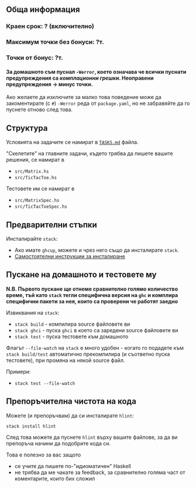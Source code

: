 ## Обща информация
### Краен срок: ? (включително)
### Максимум точки без бонуси: ?т.
### Точки от бонус: ?т.
#### За домашното съм пуснал `-Werror`, което означава че всички пуснати предупреждения са _комплационни грешки_. Неоправени предупреждения -> минус точки.

Ако желаете да изключите за малко това поведение може да закоментирате (с `#`) `-Werror` реда от `package.yaml`,
но не забравяйте да го пуснете отново след това.

## Структура
Условията на задачите се намират в [`TASKS.md`](./TASKS.md) файла.

"Скелетите" на главните задачи, където трябва да пишете вашите решения, се намират в
* `src/Matrix.hs`
* `src/TicTacToe.hs`

Тестовете им се намират в
* `src/MatrixSpec.hs`
* `src/TicTacToeSpec.hs`

## Предварителни стъпки
Инсталирайте `stack`:
  * Ако имате `ghcup`, можете и чрез него също да инсталирате `stack`.
  * [Самостоятелни инструкции за инсталиране](https://docs.haskellstack.org/en/stable/install_and_upgrade/)

## Пускане на домашното и тестовете му
**N.B. Първото пускане ще отнеме сравнително голямо количество време,
тъй като `stack` тегли специфична версия на `ghc` и комплира специфични пакети за нея, които са проверени че работят заедно**

Извиквания на `stack`:
* `stack build` - компилира source файловете ви
* `stack ghci` - пуска `ghci` в което са заредени source файловете ви
* `stack test` - пуска тестовете към домашното

Флагът `--file-watch` на `stack` е много удобен - когато го подадете към
`stack build/test` автоматично прекомпилира (и съответно пуска тестовете),
при промяна на някой source файл.

Примери:
* `stack test --file-watch`

## Препоръчителна чистота на кода

Можете (и препоръчвам) да си инсталирате `hlint`:

`stack install hlint`

След това можете да пуснете `hlint` върху вашите файлове,
за да ви препоръча начини да подобрите кода си.

Това е полезно за вас защото
* се учите да пишете по-"идиоматичен" Haskell
* не трябва да ме чакате за feedback, за сравнително голяма част от коментарите, които бих сложил
